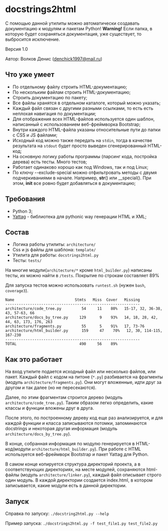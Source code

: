 # docstrings2html
С помощью данной утилиты можно автоматически создавать документацию к модулям и пакетам Python! **Warning!** Если папка, в которую будет сохраняться документация, уже существует, то выбросится исключение.

Версия 1.0

Автор: Волков Денис (denchick1997@mail.ru)

## Что уже умеет

- По отдельному файлу строить HTML-документацию;
- По нескольким файлам строить HTML-документацию;
- Строить документацию по пакету;
- Все файлы хранятся в отдельном каталоге, который можно указать;
- Каждый файл связан с другими разными ссылками, то есть есть неплохая навигация по документации;
- Для отображения всех HTML-файлов используется один шаблон, написанный с использованием веб-фреймворка Bootstrap;
- Внутри каждого HTML-файла указаны относительные пути до папки с CSS и JS файлами;
- Исходный код можно также передать на `stdin`, тогда в качестве результата на `stdout` будет просто выведен сгенерированный HTML-код;
- На основную логику работы программы (парсинг кода, постройка дерева) есть тесты. Много тестов;
- Работает одинаково хорошо как под Windows, так и под Linux;
- По ключу --exclude-special можно отфильтровать методы с двумя подчеркиваниями в начале. Например, __str__() или __special(). При этом, __init__ все ровно будет добавляться в документацию;
## Требования
- Python 3;
- [Yattag](http://www.yattag.org/) - библиотека для pythonic way генерации HTML и XML;

## Состав

- Логика работы утилиты: `architecture/`
- Css и js файлы для шаблона: `template/`
- Утилита для работы: `docstrings2html.py`
- Тесты: `tests/`

На многие модули(`architecture/*` кроме `html_builder.py`) написаны тесты, их можно найти в `/tests`. Покрытие по строкам составляет 89%

Для запуска тестов можно использовать `runtest.sh` (нужен `bash`, `coverage3`). 

```
Name                           Stmts   Miss  Cover   Missing
------------------------------------------------------------
architecture/code_tree.py         54     11    80%   15-17, 32, 36-38, 43, 57-63, 66
architecture/docs_by_tree.py     129      9    93%   14, 18, 28, 42, 44, 63, 173, 176, 263
architecture/fragments.py         55      5    91%   17, 73-76
architecture/html_builder.py      159     47    70%   12, 30, 114-115, 167-230
------------------------------------------------------------
TOTAL                            490     56    89%
```

## Как это работает

На вход утилите подается исходный файл или несколько файлов, или пакет.
Каждый файл с кодом на питоне (`*.py`) разбивается на фрагменты (модуль `architecture/fragments.py`). Они могут вложенные, идти друг за другом и так далее (но не пересекаются).

Далее, по этим фрагментам строится дерево (модуль `architecture/code_tree.py`). Таким образом легко определить, какие классы и функции вложены друг в друга.

После этого, по построенному дереву код еще раз анализируется, и для каждой функции и класса записываются потомки, запоминаются docstrings и некоторая другая информация (модуль `architecture/docs_by_tree.py`).

В конце, собранная информация по модулю генерируется в HTML-код(модули `architecture/html_builder.py`). При работе с HTML используется веб-фреймворк Bootstrap и пакет Yattag для Python.

В самом конце копируется структура директорий проекта, а в соответствующих директориях, на месте модулей, сохраняются html-файлы (модуль `architecture/linker.py`), каждый файл описывает строго один модуль. В каждой директории создается index.html, в котором записывается, какие модули есть в данной директории.

## Запуск

Справка по запуску: `./docstring2html.py --help`

Пример запуска:
`
./docstrings2html.py -f test_file1.py test_file2.py
`
